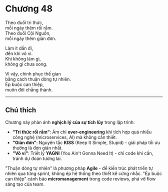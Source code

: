 # Chương 48  

Theo đuổi tri thức,  
mỗi ngày thêm rối rắm.  
Theo đuổi Cội Nguồn,  
mỗi ngày thêm giản đơn.  

Làm ít dần đi,  
đến khi vô vi.  
Khi không làm gì,  
không gì chưa xong.  

Vì vậy, chinh phục thế gian  
bằng cách thuận dòng tự nhiên.  
Ép buộc can thiệp,  
muôn đời chẳng thành.  

---  

## Chú thích  

Chương này phản ánh **nghịch lý của sự tích lũy** trong lập trình:  
- **"Tri thức rối rắm"**: Ám chỉ **over-engineering** khi tích hợp quá nhiều công nghệ (microservices, AI) mà không cần thiết.  
- **"Giản đơn"**: Nguyên tắc **KISS** (Keep It Simple, Stupid) - giải pháp tối ưu thường là đơn giản nhất.  
- **"Vô vi"**: Triết lý **YAGNI** (You Ain't Gonna Need It) - chỉ code khi cần, tránh dự đoán tương lai.  

"Thuận dòng tự nhiên" là phương pháp **Agile** - để kiến trúc phát triển tự nhiên qua từng sprint, không ép hệ thống theo thiết kế cứng nhắc. "Ép buộc can thiệp" cảnh báo **micromanagement** trong code reviews, phá vỡ flow sáng tạo của team.
